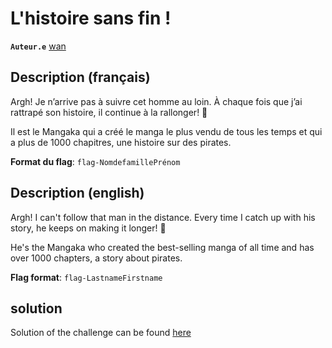 # L'histoire sans fin !

**`Auteur.e`** [wan](https://github.com/ErwanDerrien)

## Description (français)

Argh! Je n’arrive pas à suivre cet homme au loin. À chaque fois que j’ai rattrapé son histoire, il continue à la rallonger! 🏃

Il est le Mangaka qui a créé le manga le plus vendu de tous les temps et qui a plus de 1000 chapitres, une histoire sur des pirates.

**Format du flag**: `flag-NomdefamillePrénom`

## Description (english)

Argh! I can't follow that man in the distance. Every time I catch up with his story, he keeps on making it longer! 🏃

He's the Mangaka who created the best-selling manga of all time and has over 1000 chapters, a story about pirates.

**Flag format**: `flag-LastnameFirstname`

## solution

Solution of the challenge can be found [here](solution/)
